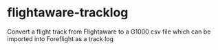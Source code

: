 # flightaware-tracklog
Convert a flight track from Flightaware to a G1000 csv file which can be imported into Foreflight as a track log